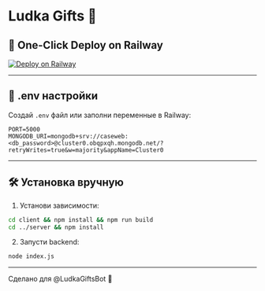 # Ludka Gifts 🎁

## 🚀 One-Click Deploy on Railway

[![Deploy on Railway](https://railway.app/button.svg)](https://railway.app/new/template?template=https://github.com/your-username/ludka-case)

---

## 🔧 .env настройки

Создай `.env` файл или заполни переменные в Railway:

```
PORT=5000
MONGODB_URI=mongodb+srv://caseweb:<db_password>@cluster0.obqpxqh.mongodb.net/?retryWrites=true&w=majority&appName=Cluster0
```

---

## 🛠 Установка вручную

1. Установи зависимости:

```bash
cd client && npm install && npm run build
cd ../server && npm install
```

2. Запусти backend:

```bash
node index.js
```

---

Сделано для @LudkaGiftsBot 💫